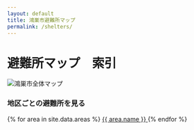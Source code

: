 ```yaml
---
layout: default
title: 鴻巣市避難所マップ
permalink: /shelters/
---
```


# 避難所マップ　索引
<img src="/shelters/map/1_zentai.avif" alt="鴻巣市全体マップ" />

### 地区ごとの避難所を見る
<div class="area-buttons">
  {% for area in site.data.areas %}
    <a href="{{ site.baseurl }}/shelters/{{ area.slug }}/" class="area-btn" style="background-color: {{ area.color }};">
      {{ area.name }}
    </a>
  {% endfor %}
</div>
